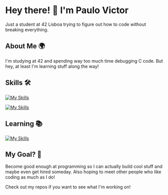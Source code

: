 # Hey there! 👋 I'm Paulo Victor

Just a student at 42 Lisboa trying to figure out how to code without breaking everything.

## About Me 🌍

I'm studying at 42 and spending way too much time debugging C code. But hey, at least I'm learning stuff along the way! 

## Skills 🛠️

  [![My Skills](https://skillicons.dev/icons?i=c,cpp,bash,js,html,css)](https://skillicons.dev)

  
  [![My Skills](https://skillicons.dev/icons?i=git,github,vscode,vim,linux,windows,mysql,docker,nginx)](https://skillicons.dev)

## Learning 📚
  
  [![My Skills](https://skillicons.dev/icons?i=py,ts,react)](https://skillicons.dev)

## My Goal? 🎯

Become good enough at programming so I can actually build cool stuff and maybe even get hired someday. Also hoping to meet other people who like coding as much as I do! 

Check out my repos if you want to see what I'm working on!

